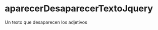 aparecerDesaparecerTextoJquery
==============================

Un texto que desaparecen los adjetivos
